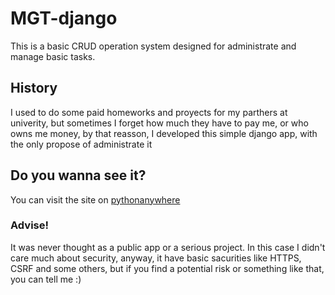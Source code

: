 # MGT-django
This is a basic CRUD operation system designed for administrate and manage
basic tasks.

## History
I used to do some paid homeworks and proyects for my parthers at univerity,
but sometimes I forget how much they have to pay me, or who owns me money,
by that reasson, I developed this simple django app, with the only propose 
of administrate it

## Do you wanna see it?
You can visit the site on 
[pythonanywhere](https://pauloab.pythonanywhere.com)

### Advise!
It was never thought as a public app or a serious project. In this case 
I didn't care much about security, anyway, it have basic sacurities like HTTPS, CSRF and 
some others, but if you find a potential risk or something like that, you can
tell me :)

